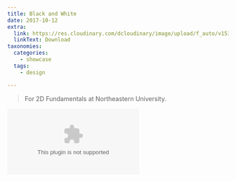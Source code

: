 ```yaml
---
title: Black and White
date: 2017-10-12
extra:
  link: https://res.cloudinary.com/dcloudinary/image/upload/f_auto/v1535335577/portfolio/18_22_Project_1.ai
  linkText: Download
taxonomies:
  categories:
    - showcase
  tags: 
    - design

---
```


> For 2D Fundamentals at Northeastern University.

![](https://res.cloudinary.com/dcloudinary/image/upload/f_auto/v1535335577/portfolio/18_22_Project_1.ai)

